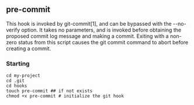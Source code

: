 ## pre-commit

This hook is invoked by git-commit[1], and can be bypassed with the --no-verify option.
It takes no parameters, and is invoked before obtaining the proposed commit log message and making a commit.
Exiting with a non-zero status from this script causes the git commit command to abort before creating a commit.

### Starting

```
cd my-project
cd .git
cd hooks
touch pre-commit ## if not exists
chmod +x pre-commit # initialize the git hook
```
